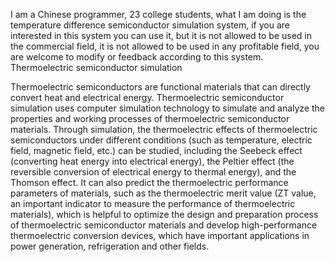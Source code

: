 I am a Chinese programmer, 23 college students, what I am doing is the temperature difference semiconductor simulation system, if you are interested in this system you can use it, but it is not allowed to be used in the commercial field, it is not allowed to be used in any profitable field, you are welcome to modify or feedback according to this system.
Thermoelectric semiconductor simulation

Thermoelectric semiconductors are functional materials that can directly convert heat and electrical energy. Thermoelectric semiconductor simulation uses computer simulation technology to simulate and analyze the properties and working processes of thermoelectric semiconductor materials. Through simulation, the thermoelectric effects of thermoelectric semiconductors under different conditions (such as temperature, electric field, magnetic field, etc.) can be studied, including the Seebeck effect (converting heat energy into electrical energy), the Peltier effect (the reversible conversion of electrical energy to thermal energy), and the Thomson effect. It can also predict the thermoelectric performance parameters of materials, such as the thermoelectric merit value (ZT value, an important indicator to measure the performance of thermoelectric materials), which is helpful to optimize the design and preparation process of thermoelectric semiconductor materials and develop high-performance thermoelectric conversion devices, which have important applications in power generation, refrigeration and other fields.
